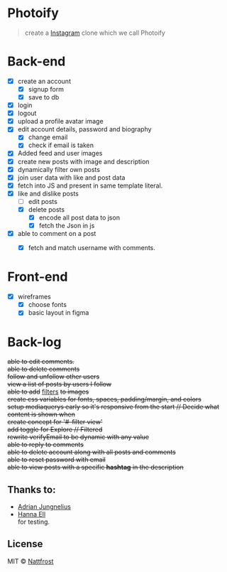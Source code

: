 # Photoify
 > create a [Instagram](https://enmwikipediaorg/wiki/Instagram) clone which we call Photoify



# Back-end
* [X] create an account
  * [X] signup form
  * [X] save to db
* [X] login
* [X] logout
* [X] upload a profile avatar image
* [X] edit account details, password and biography
  * [X] change email
  * [X] check if email is taken
* [X] Added feed and user images
* [X] create new posts with image and description
* [X] dynamically filter own posts
* [X] join user data with like and post data
* [X] fetch into JS and present in same template literal.
* [X] like and dislike posts
  * [ ] edit posts
  * [X] delete posts
    * [X] encode all post data to json
    * [X] fetch the Json in js
* [X] able to comment on a post
    * [X] fetch and match username with comments.


# Front-end
* [X] wireframes
  * [X] choose fonts  
  * [X] basic layout in figma  

# Back-log
~~able to edit comments.~~  
~~able to delete comments~~  
~~follow and unfollow other users~~  
~~view a list of posts by users I follow~~  
~~able to add~~ [filters](https://picturepan2.github.io/instagram.css/) ~~to images~~  
~~create css variables for fonts, spaces, padding/margin, and colors~~  
~~setup mediaquerys early so it's responsive from the start // Decide what content is shown when~~  
~~create concept for '#-filter view'~~  
~~add toggle for Explore // Filtered~~  
~~rewrite verifyEmail to be dynamic with any value~~  
~~able to reply to comments~~  
~~able to delete account along with all posts and comments~~  
~~able to reset password with email~~  
~~able to view posts with a specific **hashtag** in the description~~  




## Thanks to:
- [Adrian Jungnelius](https://github.com/AdrianJung)
- [Hanna Ell](https://github.com/hannaell)<br>
for testing.


## License
MIT © [Nattfrost](https://github.com/Nattfrost)
